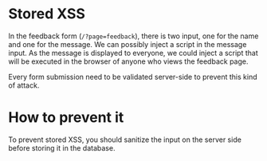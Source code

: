 # Stored XSS

In the feedback form (`/?page=feedback`), there is two input, one for the name and one for the message. We can possibly inject a script in the message input. As the message is displayed to everyone, we could inject a script that will be executed in the browser of anyone who views the feedback page.

Every form submission need to be validated server-side to prevent this kind of attack.

# How to prevent it
To prevent stored XSS, you should sanitize the input on the server side before storing it in the database.